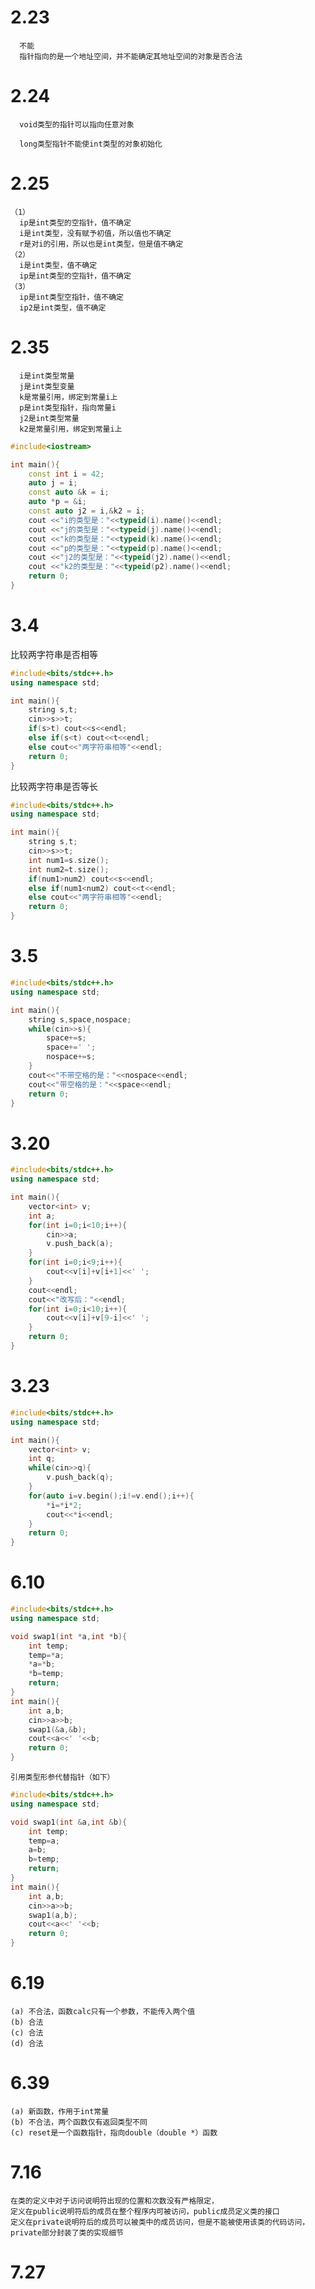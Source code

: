 # 2.23
```
  不能
  指针指向的是一个地址空间，并不能确定其地址空间的对象是否合法
```
# 2.24
```
  void类型的指针可以指向任意对象
  
  long类型指针不能使int类型的对象初始化
```

# 2.25
```
（1）
  ip是int类型的空指针，值不确定
  i是int类型，没有赋予初值，所以值也不确定
  r是对i的引用，所以也是int类型，但是值不确定
（2）
  i是int类型，值不确定
  ip是int类型的空指针，值不确定
（3）
  ip是int类型空指针，值不确定
  ip2是int类型，值不确定
```
# 2.35
```
  i是int类型常量
  j是int类型变量
  k是常量引用，绑定到常量i上
  p是int类型指针，指向常量i
  j2是int类型常量
  k2是常量引用，绑定到常量i上
```
```C++
#include<iostream>

int main(){
	const int i = 42;
	auto j = i;
	const auto &k = i;
	auto *p = &i;
	const auto j2 = i,&k2 = i;
	cout <<"i的类型是："<<typeid(i).name()<<endl;
	cout <<"j的类型是："<<typeid(j).name()<<endl;
	cout <<"k的类型是："<<typeid(k).name()<<endl;
	cout <<"p的类型是："<<typeid(p).name()<<endl;
	cout <<"j2的类型是："<<typeid(j2).name()<<endl;
	cout <<"k2的类型是："<<typeid(p2).name()<<endl;
	return 0;
} 
```
# 3.4
比较两字符串是否相等
```C++
#include<bits/stdc++.h>
using namespace std;

int main(){
	string s,t;
	cin>>s>>t;
	if(s>t) cout<<s<<endl;
	else if(s<t) cout<<t<<endl;
	else cout<<"两字符串相等"<<endl;
	return 0;
} 
```
比较两字符串是否等长
```C++
#include<bits/stdc++.h>
using namespace std;

int main(){
	string s,t;
	cin>>s>>t;
	int num1=s.size();
	int num2=t.size();
	if(num1>num2) cout<<s<<endl;
	else if(num1<num2) cout<<t<<endl;
	else cout<<"两字符串相等"<<endl;
	return 0;
} 
```
# 3.5
```C++
#include<bits/stdc++.h>
using namespace std;

int main(){
	string s,space,nospace;
	while(cin>>s){
		space+=s;
		space+=' ';
		nospace+=s;
	}
	cout<<"不带空格的是："<<nospace<<endl;
	cout<<"带空格的是："<<space<<endl;
	return 0;
} 
```
# 3.20
```c++
#include<bits/stdc++.h>
using namespace std;

int main(){
	vector<int> v;
	int a;
	for(int i=0;i<10;i++){
		cin>>a;
		v.push_back(a);
	}
	for(int i=0;i<9;i++){
		cout<<v[i]+v[i+1]<<' ';
	}
	cout<<endl;
	cout<<"改写后："<<endl;
	for(int i=0;i<10;i++){
		cout<<v[i]+v[9-i]<<' ';
	}
	return 0;
} 
```
# 3.23
```c++
#include<bits/stdc++.h>
using namespace std;

int main(){
	vector<int> v;
	int q;
	while(cin>>q){
		v.push_back(q);
	}
	for(auto i=v.begin();i!=v.end();i++){
		*i=*i*2;
		cout<<*i<<endl;
	}
	return 0;
} 
```
# 6.10
```C++
#include<bits/stdc++.h>
using namespace std;

void swap1(int *a,int *b){
	int temp;
	temp=*a;
	*a=*b;
	*b=temp;
	return;
}
int main(){
	int a,b;
	cin>>a>>b;
	swap1(&a,&b);
	cout<<a<<' '<<b;
	return 0;
} 
```
	引用类型形参代替指针（如下）
```c++
#include<bits/stdc++.h>
using namespace std;

void swap1(int &a,int &b){
	int temp;
	temp=a;
	a=b;
	b=temp;
	return;
}
int main(){
	int a,b;
	cin>>a>>b;
	swap1(a,b);
	cout<<a<<' '<<b;
	return 0;
} 
```
# 6.19
	(a) 不合法，函数calc只有一个参数，不能传入两个值
	(b) 合法
	(c) 合法
	(d) 合法
# 6.39
	(a) 新函数，作用于int常量
	(b) 不合法，两个函数仅有返回类型不同
	(c) reset是一个函数指针，指向double（double *）函数
# 7.16	
	在类的定义中对于访问说明符出现的位置和次数没有严格限定，
	定义在public说明符后的成员在整个程序内可被访问，public成员定义类的接口
	定义在private说明符后的成员可以被类中的成员访问，但是不能被使用该类的代码访问，private部分封装了类的实现细节
# 7.27

	
	
		
